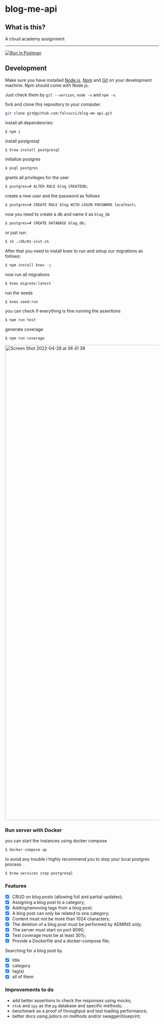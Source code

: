 # blog-me-api


## What is this?
A cloud academy assignment

___
[![Run in Postman](https://run.pstmn.io/button.svg)](https://www.getpostman.com/collections/d7855d8ad72609983199)

## Development

Make sure you have installed [Node.js](https://nodejs.org/), [Npm](https://www.npmjs.com) and [Git](https://git-scm.com/) on your development machine. Npm should come with Node.js.
	
Just check them by `git --version`, `node -v` and `npm -v`.

fork and clone this repository to your computer.

```bash
git clone git@github.com:falcucci/blog-me-api.git
```

install all dependencies:

```bash
$ npm i
```

install postgresql

```bash
$ brew install postgresql
```

initialize postgres

```bash
$ psql postgres
```
grants all privileges for the user

```bash
$ postgres=# ALTER ROLE blog CREATEDB;
```

create a new user and the password as follows
```bash
$ postgres=# CREATE ROLE blog WITH LOGIN PASSWORD localhost;
```
now you need to create a db and name it as `blog_db`
```bash
$ postgres=# CREATE DATABASE blog_db;
```

or just run:

```bash
$ sh ./db/01-init.sh
```

 After that you need to install knex to run and setup our migrations as follows:
```bash
$ npm install knex -g
```
now run all migrations
```bash
$ knex migrate:latest 
```
run the seeds

```bash
$ knex seed:run
```

you can check if everything is fine running the assertions
```bash
$ npm run test
```
generate coverage
```bash
$ npm run coverage
```
<img width="1552" alt="Screen Shot 2022-04-28 at 06 41 39" src="https://user-images.githubusercontent.com/33763843/165677958-4d6ea1ba-1840-41f0-8ef1-d4bce4015f59.png">

### Run server with Docker
you can start the instances using docker compose

```bash
$ docker-compose up
```

to avoid any trouble I highly recommend you to stop your local postgres process
```bash
$ brew services stop postgresql
```


### Features

- [x] CRUD on blog posts (allowing full and partial updates);
- [x] Assigning a blog post to a category;
- [x] Adding/removing tags from a blog post;
- [x] A blog post can only be related to one category;
- [x] Content must not be more than 1024 characters;
- [x] The deletion of a blog post must be performed by ADMINS only;
- [x] The server must start on port 8090;
- [x] Test coverage must be at least 30%;
- [x] Provide a Dockerfile and a docker-compose file;

Searching for a blog post by
- [x] title
- [x] category
- [x] tag(s)
- [x] all of them

### Improvements to do

- add better assertions to check the responses using mocks;
- `stub` and `spy` as the `pg` database and specific methods;
- benchmark as a proof of throughput and test loading performance;
- better docs using jsdocs on methods and/or swagger/blueprint;
